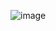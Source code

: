 ![image](https://user-images.githubusercontent.com/78871478/135277445-e18f5ee1-a527-490b-b339-c793faab48bb.png)
